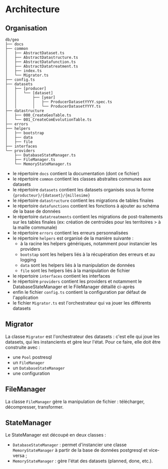# Architecture

## Organisation

```shell
db/geo
├── docs
├── common
│   ├── AbstractDataset.ts
│   ├── AbstractDatastructure.ts
│   ├── AbstractDatafunction.ts
│   ├── AbstractDatatreatment.ts
│   ├── index.ts
│   └── Migrator.ts
├── config.ts
├── datasets
│   ├── [producer]
│   │   └── [dataset]
│   │       ├── [year]
│   │       │   ├── ProducerDatasetYYYY.spec.ts
│   │       │   └── ProducerDatasetYYYY.ts
├── datastructure
│   ├── 000_CreateGeoTable.ts
│   └── 001_CreateComEvolutionTable.ts
├── errors
├── helpers
│   ├── bootstrap
│   ├── data
│   ├── file
├── interfaces
└── providers
    ├── DatabaseStateManager.ts
    ├── FileManager.ts
    └── MemoryStateManager.ts
```

- le répertoire `docs` contient la documentation (dont ce fichier)
- le répertoire `common` contient les classes abstraites communes aux datasets
- le répertoire `datasets` contient les datasets organisés sous la forme `{producteur}/{dataset}/{millesime}`
- le répertoire `datastructure` contient les migrations de tables finales
- le répertoire `datafunctions` contient les fonctions à ajouter au schéma de la base de données
- le répertoire `datatreatments` contient les migrations de post-traitements sur les tables finales (ex: création de centroides pour les territoires > à la maille communale)
- le répertoire `errors` contient les erreurs personnalisées
- le répertoire `helpers` est organisé de la manière suivante :
  - à la racine les helpers génériques, notamment pour instancier les providers
  - `bootstap` sont les helpers liés à la récupération des erreurs et au logging
  - `data` sont les helpers liés à la manipulation de données
  - `file` sont les helpers liés à la manipulation de fichier
- le répertoire `interfaces` contient les interfaces
- le répertoire `providers` contient les providers et notamment le DatabaseStateManager et le FileManager détaillé ci-après
- enfin le fichier `config.ts` contient la configuration par défaut de l'application
- le fichier `Migrator.ts` est l'orchestrateur qui va jouer les différents datasets

## Migrator

La classe `Migrator` est l'orchestrateur des datasets : c'est elle qui joue les
datasets, qui les instancients et gère leur l'état. Pour ce faire, elle doit
être construite avec :

- une `Pool` postresql
- un `FileManager`
- un `DatabaseStateManager`
- une configuration

## FileManager

La classe `FileManager` gère la manipulation de fichier : télécharger,
décompresser, transformer.

## StateManager

Le StateManager est découpé en deux classes :

- `DatabaseStateManager` : permet d'instancier une classe `MemoryStateManager` à
  partir de la base de données postgresql et vice-versa ;
- `MemoryStateManager` : gère l'état des datasets (planned, done, etc.).

